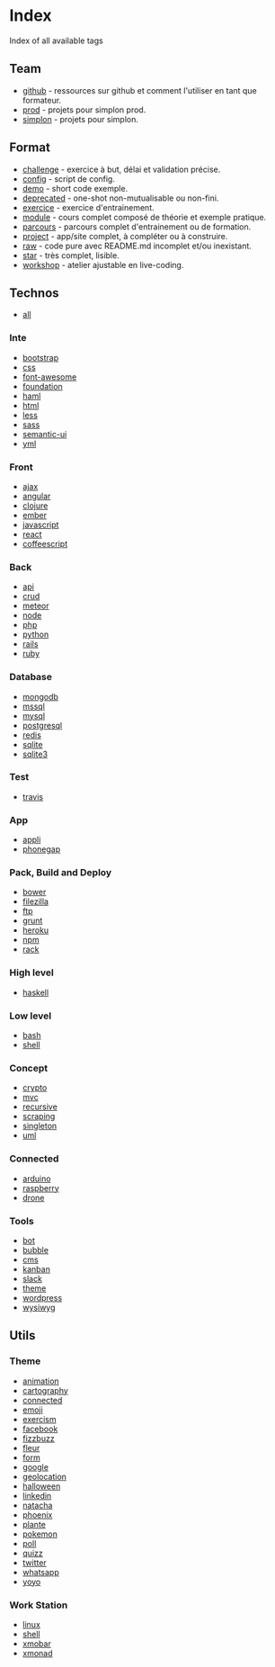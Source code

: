 # Index
Index of all available tags

## Team

+ [github](https://github.com/search?q=org%3Asimplonco+github) - ressources sur github et comment l'utiliser en tant que formateur.
+ [prod](https://github.com/search?q=org%3Asimplonco+prod) - projets pour simplon prod.
+ [simplon](https://github.com/search?q=org%3Asimplonco+simplon) - projets pour simplon.

## Format

+ [challenge](https://github.com/search?q=org%3Asimplonco+challenge) - exercice à but, délai et validation précise.
+ [config](https://github.com/search?q=org%3Asimplonco+config) - script de config.
+ [demo](https://github.com/search?q=org%3Asimplonco+demo) - short code exemple.
+ [deprecated](https://github.com/search?q=org%3Asimplonco+deprecated) - one-shot non-mutualisable ou non-fini.
+ [exercice](https://github.com/search?q=org%3Asimplonco+exercice) - exercice d'entrainement.
+ [module](https://github.com/search?q=org%3Asimplonco+module) - cours complet composé de théorie et exemple pratique.
+ [parcours](https://github.com/search?q=org%3Asimplonco+parcours) - parcours complet d'entrainement ou de formation.
+ [project](https://github.com/search?q=org%3Asimplonco+project) - app/site complet, à compléter ou à construire.
+ [raw](https://github.com/search?q=org%3Asimplonco+raw) - code pure avec README.md incomplet et/ou inexistant.
+ [star](https://github.com/search?q=org%3Asimplonco+star) - très complet, lisible.
+ [workshop](https://github.com/search?q=org%3Asimplonco+workshop) - atelier ajustable en live-coding.

## Technos

+ [all](https://github.com/search?q=org%3Asimplonco+all)

### Inte

+ [bootstrap](https://github.com/search?q=org%3Asimplonco+bootstrap)
+ [css](https://github.com/search?q=org%3Asimplonco+css)
+ [font-awesome](https://github.com/search?q=org%3Asimplonco+font-awesome)
+ [foundation](https://github.com/search?q=org%3Asimplonco+foundation)
+ [haml](https://github.com/search?q=org%3Asimplonco+haml)
+ [html](https://github.com/search?q=org%3Asimplonco+html)
+ [less](https://github.com/search?q=org%3Asimplonco+less)
+ [sass](https://github.com/search?q=org%3Asimplonco+sass)
+ [semantic-ui](https://github.com/search?q=org%3Asimplonco+semantic-ui)
+ [yml](https://github.com/search?q=org%3Asimplonco+yml)

### Front

+ [ajax](https://github.com/search?q=org%3Asimplonco+ajax)
+ [angular](https://github.com/search?q=org%3Asimplonco+angular)
+ [clojure](https://github.com/search?q=org%3Asimplonco+clojure)
+ [ember](https://github.com/search?q=org%3Asimplonco+ember)
+ [javascript](https://github.com/search?q=org%3Asimplonco+javascript)
+ [react](https://github.com/search?q=org%3Asimplonco+react)
+ [coffeescript](https://github.com/search?q=org%3Asimplonco+coffee)

### Back

+ [api](https://github.com/search?q=org%3Asimplonco+api)
+ [crud](https://github.com/search?q=org%3Asimplonco+crud)
+ [meteor](https://github.com/search?q=org%3Asimplonco+meteor)
+ [node](https://github.com/search?q=org%3Asimplonco+node)
+ [php](https://github.com/search?q=org%3Asimplonco+php)
+ [python](https://github.com/search?q=org%3Asimplonco+python)
+ [rails](https://github.com/search?q=org%3Asimplonco+rails)
+ [ruby](https://github.com/search?q=org%3Asimplonco+ruby)

### Database

+ [mongodb](https://github.com/search?q=org%3Asimplonco+mongodb)
+ [mssql](https://github.com/search?q=org%3Asimplonco+mssql)
+ [mysql](https://github.com/search?q=org%3Asimplonco+mysql)
+ [postgresql](https://github.com/search?q=org%3Asimplonco+postgresql)
+ [redis](https://github.com/search?q=org%3Asimplonco+redis)
+ [sqlite](https://github.com/search?q=org%3Asimplonco+sqlite)
+ [sqlite3](https://github.com/search?q=org%3Asimplonco+sqlite3)

### Test

+ [travis](https://github.com/search?q=org%3Asimplonco+travis)

### App

+ [appli](https://github.com/search?q=org%3Asimplonco+app)
+ [phonegap](https://github.com/search?q=org%3Asimplonco+phonegap)

### Pack, Build and Deploy

+ [bower](https://github.com/search?q=org%3Asimplonco+bower)
+ [filezilla](https://github.com/search?q=org%3Asimplonco+filezilla)
+ [ftp](https://github.com/search?q=org%3Asimplonco+ftp)
+ [grunt](https://github.com/search?q=org%3Asimplonco+grunt)
+ [heroku](https://github.com/search?q=org%3Asimplonco+heroku)
+ [npm](https://github.com/search?q=org%3Asimplonco+npm)
+ [rack](https://github.com/search?q=org%3Asimplonco+rack)

### High level

+ [haskell](https://github.com/search?q=org%3Asimplonco+haskell)

### Low level

+ [bash](https://github.com/search?q=org%3Asimplonco+bash)
+ [shell](https://github.com/search?q=org%3Asimplonco+shell)

### Concept

+ [crypto](https://github.com/search?q=org%3Asimplonco+crypto)
+ [mvc](https://github.com/search?q=org%3Asimplonco+mvc)
+ [recursive](https://github.com/search?q=org%3Asimplonco+recursive)
+ [scraping](https://github.com/search?q=org%3Asimplonco+scraping)
+ [singleton](https://github.com/search?q=org%3Asimplonco+singleton)
+ [uml](https://github.com/search?q=org%3Asimplonco+uml)

### Connected

+ [arduino](https://github.com/search?q=org%3Asimplonco+arduino)
+ [raspberry](https://github.com/search?q=org%3Asimplonco+raspberry)
+ [drone](https://github.com/search?q=org%3Asimplonco+drone)

### Tools

+ [bot](https://github.com/search?q=org%3Asimplonco+bot)
+ [bubble](https://github.com/search?q=org%3Asimplonco+bubble)
+ [cms](https://github.com/search?q=org%3Asimplonco+cms)
+ [kanban](https://github.com/search?q=org%3Asimplonco+kanban)
+ [slack](https://github.com/search?q=org%3Asimplonco+slack)
+ [theme](https://github.com/search?q=org%3Asimplonco+theme)
+ [wordpress](https://github.com/search?q=org%3Asimplonco+wordpress)
+ [wysiwyg](https://github.com/search?q=org%3Asimplonco+wysiwyg)

## Utils

### Theme

+ [animation](https://github.com/search?q=org%3Asimplonco+animation)
+ [cartography](https://github.com/search?q=org%3Asimplonco+cartography)
+ [connected](https://github.com/search?q=org%3Asimplonco+connected)
+ [emoji](https://github.com/search?q=org%3Asimplonco+emoji)
+ [exercism](https://github.com/search?q=org%3Asimplonco+exercism)
+ [facebook](https://github.com/search?q=org%3Asimplonco+facebook)
+ [fizzbuzz](https://github.com/search?q=org%3Asimplonco+fizzbuzz)
+ [fleur](https://github.com/search?q=org%3Asimplonco+fleur)
+ [form](https://github.com/search?q=org%3Asimplonco+form)
+ [google](https://github.com/search?q=org%3Asimplonco+google)
+ [geolocation](https://github.com/search?q=org%3Asimplonco+geolocation)
+ [halloween](https://github.com/search?q=org%3Asimplonco+halloween)
+ [linkedin](https://github.com/search?q=org%3Asimplonco+linkedin)
+ [natacha](https://github.com/search?q=org%3Asimplonco+natacha)
+ [phoenix](https://github.com/search?q=org%3Asimplonco+phoenix)
+ [plante](https://github.com/search?q=org%3Asimplonco+plante)
+ [pokemon](https://github.com/search?q=org%3Asimplonco+pokemon)
+ [poll](https://github.com/search?q=org%3Asimplonco+poll)
+ [quizz](https://github.com/search?q=org%3Asimplonco+quizz)
+ [twitter](https://github.com/search?q=org%3Asimplonco+twitter)
+ [whatsapp](https://github.com/search?q=org%3Asimplonco+whatsapp)
+ [yoyo](https://github.com/search?q=org%3Asimplonco+yoyo)

### Work Station

+ [linux](https://github.com/search?q=org%3Asimplonco+linux)
+ [shell](https://github.com/search?q=org%3Asimplonco+shell)
+ [xmobar](https://github.com/search?q=org%3Asimplonco+xmobar)
+ [xmonad](https://github.com/search?q=org%3Asimplonco+xmonad)
